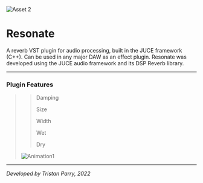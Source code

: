 ![Asset 2](https://user-images.githubusercontent.com/64918749/149684623-978ff31b-4795-4a20-90c6-65730cbd277c.png)
# Resonate

A reverb VST plugin for audio processing, built in the JUCE framework (C++). Can be used in any major DAW as an effect plugin. Resonate was developed using the JUCE audio framework and its DSP Reverb library.

-------------------------------------------------------------------------------------------------------------------------------------------------------------------------

<h3>Plugin Features</h3>

> > Damping
> >
> > Size
> >
> > Width
> >
> > Wet
> >
> > Dry
> 
> ![Animation1](https://user-images.githubusercontent.com/64918749/149685446-57a01ec6-6ae5-45db-8af7-4f1f0e0ebae2.gif)
> 

-------------------------------------------------------------------------------------------------------------------------------------------------------------------------

<i>Developed by Tristan Parry, 2022</i>
